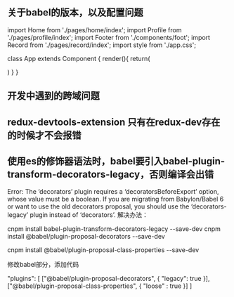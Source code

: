 ## 关于babel的版本，以及配置问题

import Home from './pages/home/index';
import Profile from './pages/profile/index';
import Footer from './components/foot';
import Record from './pages/record/index';
import style from './app.css';

class App extends Component {
    render(){
        return(
            <div className={style.App}>
                <Record/>
                <Footer/>
            </div>
        )
    }
}

## 开发中遇到的跨域问题

## redux-devtools-extension 只有在redux-dev存在的时候才不会报错

## 使用es的修饰器语法时，babel要引入babel-plugin-transform-decorators-legacy，否则编译会出错
Error: The ‘decorators’ plugin requires a ‘decoratorsBeforeExport’ option, whose value must be a boolean. If you are migrating from Babylon/Babel 6 or want to use the old decorators proposal, you should use the ‘decorators-legacy’ plugin instead of ‘decorators’.
解决办法：

cnpm install babel-plugin-transform-decorators-legacy  --save-dev
cnpm install  @babel/plugin-proposal-decorators --save-dev

cnpm install  @babel/plugin-proposal-class-properties --save-dev

修改babel部分，添加代码

 "plugins": [
      ["@babel/plugin-proposal-decorators", { "legacy": true }],
      ["@babel/plugin-proposal-class-properties", { "loose" : true }]
    ]